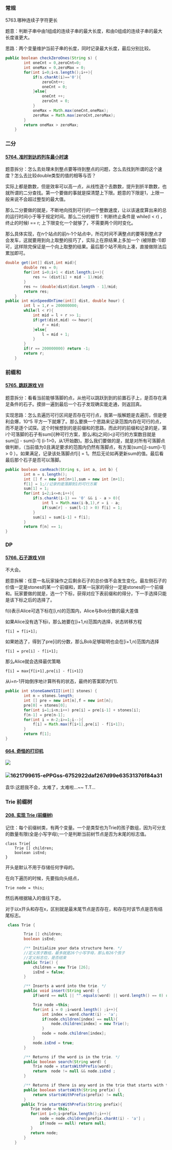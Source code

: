 ### 常规

5763.哪种连续子字符更长

题意：判断子串中由1组成的连续子串的最大长度，和由0组成的连续子串的最大长度谁更大。

思路：两个变量维护当前子串的长度，同时记录最大长度，最后分别比较。

```java
public boolean checkZeroOnes(String s) {
        int oneCnt = 0,zeroCnt=0;
        int oneMax = 0,zeroMax = 0;
        for(int i=0;i<s.length();i++){
            if(s.charAt(i)=='0'){
                zeroCnt++;
                oneCnt = 0;
            }else{
                oneCnt ++;
                zeroCnt = 0;
            }
            oneMax = Math.max(oneCnt,oneMax);
            zeroMax = Math.max(zeroCnt,zeroMax);
        }
        return oneMax > zeroMax;
    }
```

### 二分

#### [5764. 准时到达的列车最小时速](https://leetcode-cn.com/problems/minimum-speed-to-arrive-on-time/)

题意拆分：怎么去处理未到整点要等待到整点的问题，怎么去找到所谓的这个速度？怎么去比较double类型的值的相等与否？

实际上都是数数，但是效率可以高一点，从线性逐个去数数，提升到折半数数，也就所谓的二分查找。第一个要做的事就是探清楚上下限。题意的下限是1，上限一般来说不会超过整型的最大值。

那么二分要做的就是，不断地向找到可行的一个整数速度，让以该速度算出来的总的运行时间小于等于规定时间。那么二分的细节：判断终止条件是 while(l < r) ，终止的时候l == r; 上下限变化一个就够了，不需要两个同时变化。

那么具体实现，在n个站点的前n-1个站点中，所花时间不满整点的要等到整点才会发车，这就要用到向上取整的技巧了，实际上在原结果上多加一个 (被除数-1)即可，这样除完保证是一个向上取整的结果。最后那个站不用向上凑，直接做除法后累加即可。

```java
double get(int[] dist,int mid){
        double res = 0;
        for(int i=0;i+1 < dist.length;i++){
            res += (dist[i] + mid - 1)/mid;
        }
        res += (double)dist[dist.length - 1]/mid;
        return res;
    }
public int minSpeedOnTime(int[] dist, double hour) {
        int l = 1,r = 200000000;
        while(l < r){
            int mid = l + r >> 1;
            if(get(dist,mid) <= hour){
                r = mid;
            }else{
                l = mid + 1;
            }
        }
        if(r == 200000000) return -1;
        return r;
    }
```

### 前缀和

#### [5765. 跳跃游戏 VII](https://leetcode-cn.com/problems/jump-game-vii/)

题意拆分：看看当前能够落脚的点，从他可以跳跃到到的前置石子上，是否存在满足条件的石子。摸排一遍到最后一个石子发现确实能走通，则返回真。

实现思路：怎么去遍历可行区间是否存在可行点，我第一版解题是去遍历，但是便利会爆，10^5 平方一下就爆了。那么要换一个思路来记录范围内存在可行的点，而不是逐个试探。这个时候想到的是前缀和的思路，而此时的前缀和记录的是，第i个可落脚的石子有sum[i]种可行方案，那么i和j之间(i<j)可行的方案数目就是sum[j] - sum[i-1] (i-1>0，从1开始数)。那么我们要做的是，就是对所有可落脚点做判断，（当前值为0且满足要求的范围内仍然有落脚点，有方案(sum[j]-sum[i-1] > 0 ）。如果满足，记录该处落脚点f[i] = 1。然后无论如再更新sum的值。最后看最后那个石子是否可以落脚。

```java
public boolean canReach(String s, int a, int b) {
        int n = s.length();
        int [] f = new int[n+1],sum = new int [n+1];
        f[1] = 1;//记录的是落脚到1的可行方案
        sum[1] = 1;
        for(int i=2;i<=n;i++){
            if(s.charAt(i-1) == '0' && i - a > 0){
                int l = Math.max(i-b,1),r = i - a;
                if(sum[r] - sum[l-1] > 0) f[i] = 1;
            }
            sum[i] = sum[i-1] + f[i];
        }
        return f[n] == 1;
}
```

### DP

#### [5766. 石子游戏 VIII](https://leetcode-cn.com/problems/stone-game-viii/)

不大会。

题意拆解：任意一名玩家操作之后剩余石子的总价值不会发生变化。最左侧石子的价值一定是stones的某一个前缀和，即某一玩家的得分一定是stones的一个前缀和。玩家要做的就是，选一个下标，获得对应下表前缀和的得分，下一手选择只能是该下标之后的选择了。

f(i)表示Alice可选下标在[i,n)的范围内，Alice与Bob分数的最大差值

如果Alice没有选下标i，那么她要在[i+1,n)范围内选择，状态转移方程

```
f[i] = f[i+1];
```

如果她选了，得到了pre[i]的分数，那么Bob足够聪明也会在[i+1,n)范围内选择

```
f[i] = pre[i] - f[i+1];
```

那么Alice就会选择最优策略

```
f[i] = max{f[i+1],pre[i] - f[i+1]}
```

从i=n-1开始倒序地计算所有的状态，最终的答案即为f[1].

```java
public int stoneGameVIII(int[] stones) {
        int n = stones.length;
        int [] pre = new int[n],f = new int[n];
        pre[0] = stones[0];
        for(int i=1;i<n;i++) pre[i] = pre[i-1] + stones[i];
        f[n-1] = pre[n-1];
        for(int i = n-2;i>=1;i--){
            f[i] = Math.max(f[i+1],pre[i] - f[i+1]);
        }
        return f[1];
}
```

#### [664. 奇怪的打印机](https://leetcode-cn.com/problems/strange-printer/)

![](E:\projects\booknotes\photos\1621798156-kRoZrw-64c653ab21b85c1223b36ae0d415692.png)

### ![1621799615-ePPGss-6752922daf267d99e63531376f84a31](E:\projects\booknotes\photos\1621799615-ePPGss-6752922daf267d99e63531376f84a31.png)

袁华:这题我不会，太难了，太难啦...~~ T.T...







### Trie 前缀树

#### [208. 实现 Trie (前缀树)](https://leetcode-cn.com/problems/implement-trie-prefix-tree/)

记住：每个前缀树类，有两个变量。一个是类型也为Trie的孩子数组，因为可分支的数量有限(全是小写字母);一个是判断当前树节点是否为末尾的标志值。

```
class Trie{
	Trie [] children;
	boolean isEnd;
}
```

开头是默认不用于存储任何字母的。

在向下遍历的时候，先要指向头结点，

```
Trie node = this;
```

然后再根据输入的值往下走。

对于以x开头和存在x，区别就是最末尾节点是否存在，和存在时该节点是否有结尾标志。

```java
 class Trie {

        Trie [] children;
        boolean isEnd;

        /** Initialize your data structure here. */
        //定义孩子数组，最多就是26个小写字母，那么有26个孩子
        //定义标志位，是否结束
        public Trie() {
            children = new Trie [26];
            isEnd = false;
        }

        /** Inserts a word into the trie. */
        public void insert(String word) {
            if(word == null || "".equals(word) || word.length() == 0) return ;

            Trie node =this;
            for(int i = 0 ;i<word.length() ;i++){
                int index = word.charAt(i) - 'a';
                if(node.children[index] == null){
                    node.children[index] = new Trie();
                }
                node = node.children[index];
            }
            node.isEnd = true;
        }

        /** Returns if the word is in the trie. */
        public boolean search(String word) {
            Trie node = startsWithPrefis(word);
            return  node != null && node.isEnd ;
        }

        /** Returns if there is any word in the trie that starts with the given prefix. */
        public boolean startsWith(String prefix) {
            return startsWithPrefis(prefix) != null;
        }
       public Trie startsWithPrefis(String prefix){
           Trie node = this;
           for(int i=0;i<prefix.length();i++){
               node = node.children[prefix.charAt(i) - 'a'] ;
               if(node == null) return null;
           }
           return node;
        }
    }
```

